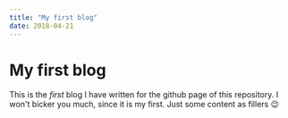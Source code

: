 ```yaml
---
title: "My first blog"
date: 2018-04-21
---
```


# My first blog

This is the _first_ blog I have written for the github page of this repository.
I won't bicker you much, since it is my first.
Just some content as fillers :wink:
